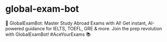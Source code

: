 # global-exam-bot
🚀 GlobalExamBot: Master Study Abroad Exams with AI! Get instant, AI-powered guidance for IELTS, TOEFL, GRE &amp; more. Join the prep revolution with GlobalExamBot! #AceYourExams 📚
